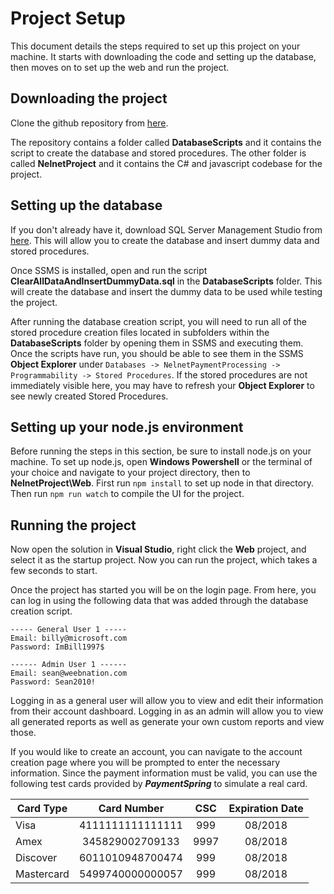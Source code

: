 # __Project Setup__

This document details the steps required to set up this project on your machine.
It starts with downloading the code and setting up the database, then moves on
to set up the web and run the project.

Downloading the project
-----------------------
Clone the github repository from [here](https://github.com/fitzmill/SoftwareEngineeringProject "Tuition Assistant Payment Processing on Github").

The repository contains a folder called __DatabaseScripts__ and it contains the
script to create the database and stored procedures. The other folder is called __NelnetProject__ and it contains the C# and javascript
codebase for the project.


Setting up the database
-----------------------
If you don't already have it, download SQL Server Management Studio from
[here](https://docs.microsoft.com/en-us/sql/ssms/download-sql-server-management-studio-ssms?view=sql-server-2017 "Download SQL Server Management Studio").
This will allow you to create the database and insert dummy data and stored
procedures.

Once SSMS is installed, open and run the script __ClearAllDataAndInsertDummyData.sql__
in the __DatabaseScripts__ folder. This will create the database and insert
the dummy data to be used while testing the project.

After running the database creation script, you will need to run all of the stored
procedure creation files located in subfolders within the __DatabaseScripts__ folder
by opening them in SSMS and executing them. Once the scripts have run, you should
be able to see them in the SSMS __Object Explorer__ under
`Databases -> NelnetPaymentProcessing -> Programmability -> Stored Procedures`.
If the stored procedures are not immediately visible here, you may have to refresh
your __Object Explorer__ to see newly created Stored Procedures.


Setting up your node.js environment
-----------------------------------
Before running the steps in this section, be sure to install node.js on your machine.
To set up node.js, open **Windows Powershell** or the terminal of your choice and
navigate to your project directory, then to __NelnetProject\Web__. First run
`npm install` to set up node in that directory. Then run `npm run watch` to compile
the UI for the project.


Running the project
-------------------
Now open the solution in **Visual Studio**, right click the **Web** project, and
select it as the startup project. Now you can run the project, which takes a few
seconds to start.

Once the project has started you will be on the login page. From here, you can
log in using the following data that was added through the database creation script.

```
----- General User 1 -----
Email: billy@microsoft.com
Password: ImBill1997$

------ Admin User 1 ------
Email: sean@weebnation.com
Password: Sean2010!
```

Logging in as a general user will allow you to view and edit their information
from their account dashboard. Logging in as an admin will allow you to view all
generated reports as well as generate your own custom reports and view those.

If you would like to create an account, you can navigate to the account creation
page where you will be prompted to enter the necessary information. Since the
payment information must be valid, you can use the following test cards provided
by ***PaymentSpring*** to simulate a real card.

| Card Type | Card Number      | CSC  | Expiration Date |
| --------- | :--------------: | :--: | :-------------: |
| Visa      | 4111111111111111 | 999  | 08/2018         |
| Amex	    | 345829002709133  | 9997 |	08/2018         |
| Discover	| 6011010948700474 | 999  |	08/2018         |
| Mastercard| 5499740000000057 | 999  | 08/2018         |
